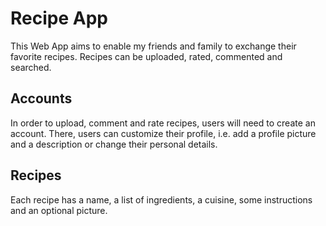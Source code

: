 # Recipe App

This Web App aims to enable my friends and family to exchange their favorite recipes. Recipes can be uploaded, rated, commented and searched. 

## Accounts

In order to upload, comment and rate recipes, users will need to create an account. There, users can customize their profile, i.e. add a profile picture and a description or change their personal details. 

## Recipes

Each recipe has a name, a list of ingredients, a cuisine, some instructions and an optional picture. 
